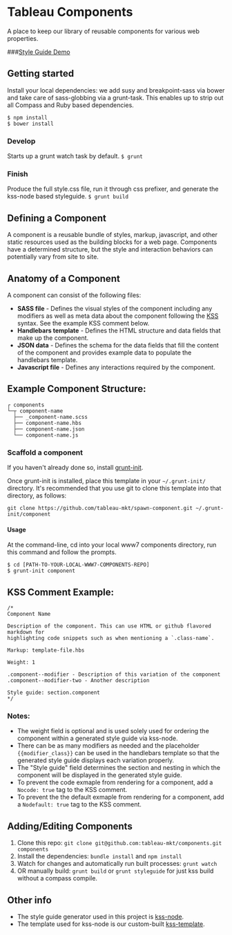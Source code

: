 # Tableau Components

A place to keep our library of reusable components for various web properties.

###[Style Guide Demo](http://tableau-mkt.github.io/components/styleguide/)

## Getting started
Install your local dependencies: we add susy and breakpoint-sass via bower and take care of sass-globbing via a grunt-task. This enables up to strip out all Compass and Ruby based dependencies.
```
$ npm install
$ bower install
```

### Develop
Starts up a grunt watch task by default.
```$ grunt```

### Finish
Produce the full style.css file, run it through css prefixer, and generate the kss-node based styleguide.
```$ grunt build```

## Defining a Component

A component is a reusable bundle of styles, markup, javascript, and other static
resources used as the building blocks for a web page. Components have a
determined structure, but the style and interaction behaviors can potentially
vary from site to site.

## Anatomy of a Component

A component can consist of the following files:

* **SASS file** - Defines the visual styles of the component including any
modifiers as well as meta data about the component following the
[KSS](http://warpspire.com/kss/) syntax. See the example KSS comment below.
* **Handlebars template** - Defines the HTML structure and data fields that make
up the component.
* **JSON data** - Defines the schema for the data fields that fill the content
of the component and provides example data to populate the handlebars template.
* **Javascript file** - Defines any interactions required by the component.

## Example Component Structure:

```
┌ components
└─┬ component-name
  ├── _component-name.scss
  ├── component-name.hbs
  ├── component-name.json
  └── component-name.js
```

### Scaffold a component
If you haven't already done so, install [grunt-init](http://gruntjs.com/project-scaffolding).

Once grunt-init is installed, place this template in your `~/.grunt-init/` directory. It's recommended that you use git to clone this template into that directory, as follows:

```
git clone https://github.com/tableau-mkt/spawn-component.git ~/.grunt-init/component
```

#### Usage
At the command-line, cd into your local www7 components directory, run this command and follow the prompts.

```
$ cd [PATH-TO-YOUR-LOCAL-WWW7-COMPONENTS-REPO]
$ grunt-init component
```

## KSS Comment Example:

```
/*
Component Name

Description of the component. This can use HTML or github flavored markdown for
highlighting code snippets such as when mentioning a `.class-name`.

Markup: template-file.hbs

Weight: 1

.component--modifier - Description of this variation of the component
.component--modifier-two - Another description

Style guide: section.component
*/
```

### Notes:

* The weight field is optional and is used solely used for ordering the
component within a generated style guide via kss-node.
* There can be as many modifiers as needed and the placeholder
`{{modifier_class}}` can be used in the handlebars template so that the
generated style guide displays each variation properly.
* The "Style guide" field determines the section and nesting in which the
component will be displayed in the generated style guide.
* To prevent the code exmaple from rendering for a component, add a 
`Nocode: true` tag to the KSS comment.
* To prevent the the default exmaple from rendering for a component, add a 
`Nodefault: true` tag to the KSS comment.

## Adding/Editing Components

1. Clone this repo:
`git clone git@github.com:tableau-mkt/components.git components`
2. Install the dependencies: `bundle install` and `npm install`
3. Watch for changes and automatically run built processes: `grunt watch`
4. OR manually build: `grunt build` or `grunt styleguide` for just kss build
without a compass compile.

## Other info

* The style guide generator used in this project is
[kss-node](https://github.com/kss-node/kss-node).
* The template used for kss-node is our custom-built
[kss-template](https://github.com/tableau-mkt/kss-template).
